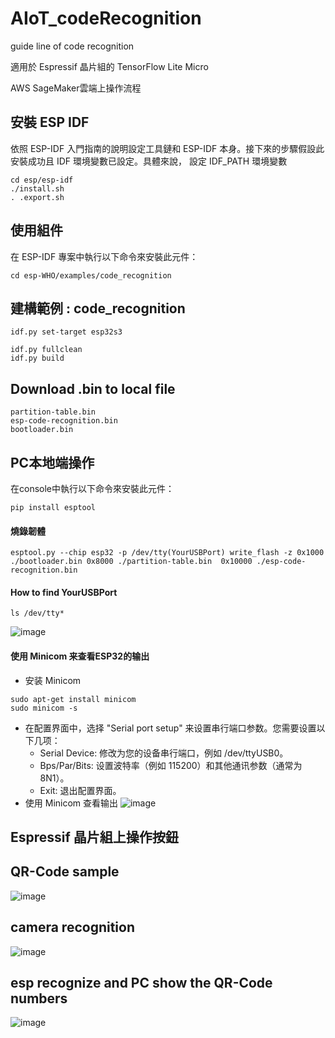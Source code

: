 
# AIoT_codeRecognition
guide line of code recognition

適用於 Espressif 晶片組的 TensorFlow Lite Micro

AWS SageMaker雲端上操作流程


安裝 ESP IDF
------------
依照 ESP-IDF 入門指南的說明設定工具鏈和 ESP-IDF 本身。接下來的步驟假設此安裝成功且 IDF 環境變數已設定。具體來說，
設定 IDF_PATH 環境變數
```
cd esp/esp-idf
./install.sh
. .export.sh
```

使用組件
------------

在 ESP-IDF 專案中執行以下命令來安裝此元件：
```
cd esp-WHO/examples/code_recognition
```

建構範例  : code_recognition
------------
```
idf.py set-target esp32s3
```
```
idf.py fullclean
idf.py build
```

Download .bin to local file 
------------
```
partition-table.bin
esp-code-recognition.bin
bootloader.bin
```

PC本地端操作
------------

在console中執行以下命令來安裝此元件：
```
pip install esptool
```
#### 燒錄韌體
```
esptool.py --chip esp32 -p /dev/tty(YourUSBPort) write_flash -z 0x1000 ./bootloader.bin 0x8000 ./partition-table.bin  0x10000 ./esp-code-recognition.bin
```
#### How to find YourUSBPort
```
ls /dev/tty*
```
![image](https://github.com/joejojo789456/AIoT_codeRecognition/assets/166804089/18f19d0f-66f7-4463-84af-a0ae7ba0e7db)

#### 使用 Minicom 来查看ESP32的输出
* 安装 Minicom
```
sudo apt-get install minicom
sudo minicom -s
```
  * 在配置界面中，选择 "Serial port setup" 来设置串行端口参数。您需要设置以下几项：
    * Serial Device: 修改为您的设备串行端口，例如 /dev/ttyUSB0。
    * Bps/Par/Bits: 设置波特率（例如 115200）和其他通讯参数（通常为 8N1）。
    * Exit: 退出配置界面。
* 使用 Minicom 查看输出
![image](https://github.com/joejojo789456/AIoT_codeRecognition/assets/166804089/cf630cf3-0903-4970-bf56-eeaa89158f4d)


Espressif 晶片組上操作按鈕
------------
## QR-Code sample
![image](https://github.com/joejojo789456/AIoT_codeRecognition/assets/166804089/f10c0d56-5621-497c-af99-da5508591535)

## camera recognition
![image](https://github.com/joejojo789456/AIoT_codeRecognition/assets/166804089/e4090c53-6dfd-4f83-82d8-9034c5ec0c85)

## esp recognize and PC show the QR-Code numbers
![image](https://github.com/joejojo789456/AIoT_codeRecognition/assets/166804089/cf630cf3-0903-4970-bf56-eeaa89158f4d)






